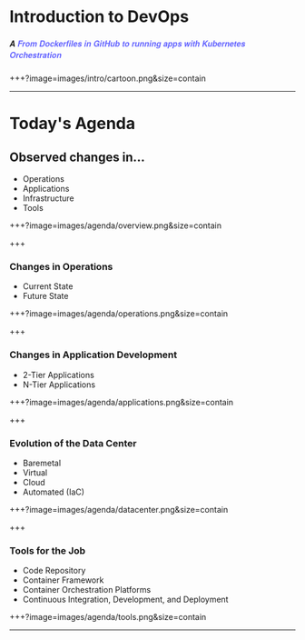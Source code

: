 # Introduction to DevOps
##### <span style="font-family:Helvetica Neue; font-weight:bold">A <span style="color:#6565ff">From Dockerfiles in GitHub to running apps with Kubernetes Orchestration</span>

+++?image=images/intro/cartoon.png&size=contain

---
# Today's Agenda

## Observed changes in...

  * Operations
  * Applications
  * Infrastructure
  * Tools

+++?image=images/agenda/overview.png&size=contain

+++

### Changes in Operations
  
  * Current State
  * Future State

+++?image=images/agenda/operations.png&size=contain

+++

### Changes in Application Development
  
  * 2-Tier Applications
  * N-Tier Applications

+++?image=images/agenda/applications.png&size=contain

+++

### Evolution of the Data Center
 
  * Baremetal
  * Virtual
  * Cloud
  * Automated (IaC)

+++?image=images/agenda/datacenter.png&size=contain

+++

### Tools for the Job

  * Code Repository
  * Container Framework 
  * Container Orchestration Platforms
  * Continuous Integration, Development, and Deployment

+++?image=images/agenda/tools.png&size=contain

--- 

